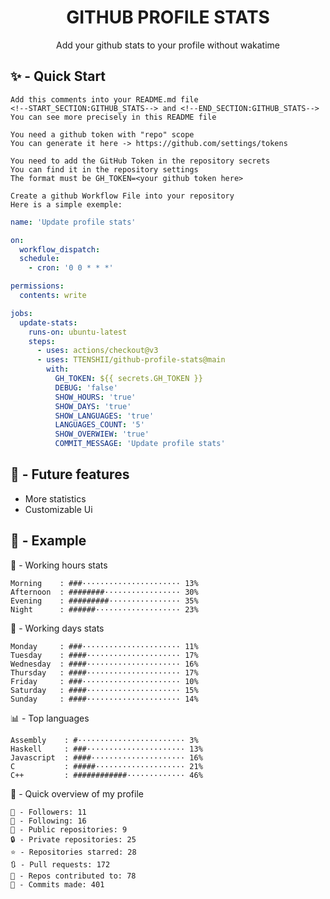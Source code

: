 <h1 align="center">GITHUB PROFILE STATS</h1>
<p align="center">Add your github stats to your profile without wakatime</p>

## ✨ - Quick Start
```
Add this comments into your README.md file
<!--START_SECTION:GITHUB_STATS--> and <!--END_SECTION:GITHUB_STATS-->
You can see more precisely in this README file
```
```
You need a github token with "repo" scope
You can generate it here -> https://github.com/settings/tokens
```
```
You need to add the GitHub Token in the repository secrets
You can find it in the repository settings
The format must be GH_TOKEN=<your github token here>
```
```
Create a github Workflow File into your repository
Here is a simple exemple:
```
```yml
name: 'Update profile stats'

on:
  workflow_dispatch:
  schedule:
    - cron: '0 0 * * *'

permissions:
  contents: write

jobs:
  update-stats:
    runs-on: ubuntu-latest
    steps:
      - uses: actions/checkout@v3
      - uses: TTENSHII/github-profile-stats@main
        with:
          GH_TOKEN: ${{ secrets.GH_TOKEN }}
          DEBUG: 'false'
          SHOW_HOURS: 'true'
          SHOW_DAYS: 'true'
          SHOW_LANGUAGES: 'true'
          LANGUAGES_COUNT: '5'
          SHOW_OVERWIEW: 'true'
          COMMIT_MESSAGE: 'Update profile stats'
```

## 🔖 - Future features
- More statistics
- Customizable Ui

## 📘 - Example

<!--START_SECTION:GITHUB_STATS-->
🌉 - Working hours stats
```text
Morning    : ###······················ 13%
Afternoon  : ########················· 30%
Evening    : #########················ 35%
Night      : ######··················· 23%
```
📅 - Working days stats
```text
Monday     : ###······················ 11%
Tuesday    : ####····················· 17%
Wednesday  : ####····················· 16%
Thursday   : ####····················· 17%
Friday     : ###······················ 10%
Saturday   : ####····················· 15%
Sunday     : ####····················· 14%
```
📊 - Top languages
```text
Assembly    : #························ 3%
Haskell     : ###······················ 13%
Javascript  : ####····················· 16%
C           : #####···················· 21%
C++         : ############············· 46%
```
🎏 - Quick overview of my profile
```text
👥 - Followers: 11
👤 - Following: 16
📂 - Public repositories: 9
🔒 - Private repositories: 25
⭐ - Repositories starred: 28
🔃 - Pull requests: 172
🐲 - Repos contributed to: 78
🍃 - Commits made: 401
```
<!--END_SECTION:GITHUB_STATS-->
